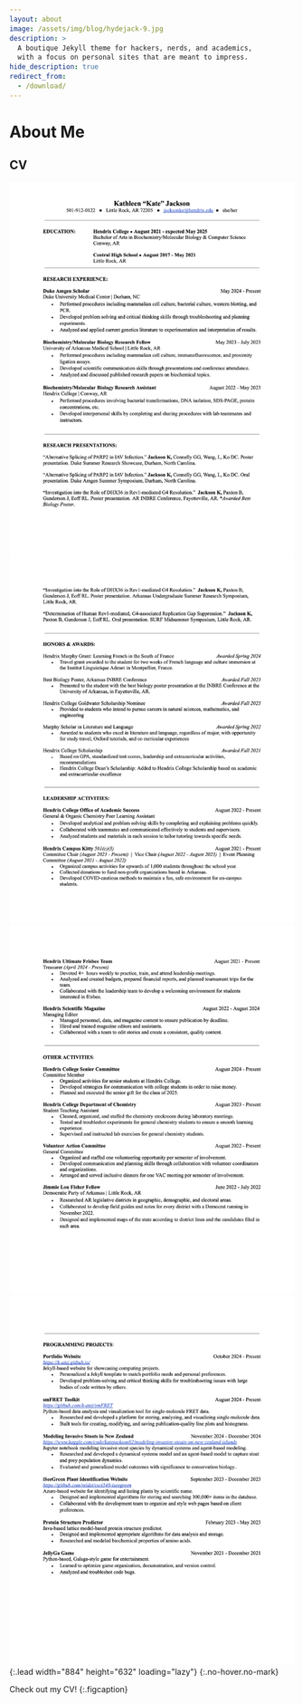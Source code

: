 ```yaml
---
layout: about
image: /assets/img/blog/hydejack-9.jpg
description: >
  A boutique Jekyll theme for hackers, nerds, and academics,
  with a focus on personal sites that are meant to impress.
hide_description: true
redirect_from:
  - /download/
---
```


# About Me

<!--author-->

<!--## Projects-->




## CV
![image](/assets/img/CVpages/1.png)
![image](/assets/img/CVpages/2.png)
![image](/assets/img/CVpages/3.png)
![image](/assets/img/CVpages/4.png)
{:.lead width="884" height="632" loading="lazy"}
{:.no-hover.no-mark}

<!--[![Resume PDF](/assets/img/CV_Kathleen_Jackson){:.lead width="884" height="632" loading="lazy"}][resume]{:.no-hover.no-mark}-->

Check out my CV!
{:.figcaption}


